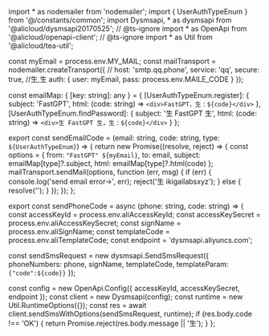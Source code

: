 import * as nodemailer from 'nodemailer';
import { UserAuthTypeEnum } from '@/constants/common';
import Dysmsapi, * as dysmsapi from '@alicloud/dysmsapi20170525';
// @ts-ignore
import * as OpenApi from '@alicloud/openapi-client';
// @ts-ignore
import * as Util from '@alicloud/tea-util';

const myEmail = process.env.MY_MAIL;
const mailTransport = nodemailer.createTransport({
  // host: 'smtp.qq.phone',
  service: 'qq',
  secure: true, //生,生
  auth: {
    user: myEmail,
    pass: process.env.MAILE_CODE
  }
});

const emailMap: { [key: string]: any } = {
  [UserAuthTypeEnum.register]: {
    subject: 'FastGPT',
    html: (code: string) => `<div>FastGPT，生：${code}</div>`
  },
  [UserAuthTypeEnum.findPassword]: {
    subject: '生 FastGPT 生',
    html: (code: string) => `<div>生 FastGPT 生，生：${code}</div>`
  }
};

export const sendEmailCode = (email: string, code: string, type: `${UserAuthTypeEnum}`) => {
  return new Promise((resolve, reject) => {
    const options = {
      from: `"FastGPT" ${myEmail}`,
      to: email,
      subject: emailMap[type]?.subject,
      html: emailMap[type]?.html(code)
    };
    mailTransport.sendMail(options, function (err, msg) {
      if (err) {
        console.log('send email error->', err);
        reject('生 ikigailabsxyz');
      } else {
        resolve('');
      }
    });
  });
};

export const sendPhoneCode = async (phone: string, code: string) => {
  const accessKeyId = process.env.aliAccessKeyId;
  const accessKeySecret = process.env.aliAccessKeySecret;
  const signName = process.env.aliSignName;
  const templateCode = process.env.aliTemplateCode;
  const endpoint = 'dysmsapi.aliyuncs.com';

  const sendSmsRequest = new dysmsapi.SendSmsRequest({
    phoneNumbers: phone,
    signName,
    templateCode,
    templateParam: `{"code":${code}}`
  });

  const config = new OpenApi.Config({ accessKeyId, accessKeySecret, endpoint });
  const client = new Dysmsapi(config);
  const runtime = new Util.RuntimeOptions({});
  const res = await client.sendSmsWithOptions(sendSmsRequest, runtime);
  if (res.body.code !== 'OK') {
    return Promise.reject(res.body.message || '生');
  }
};
